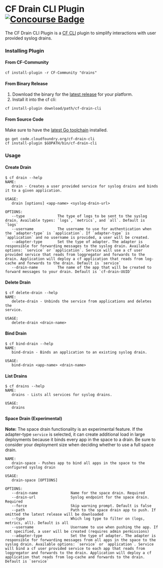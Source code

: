 CF Drain CLI Plugin
[![Concourse Badge][ci-badge]][ci-tests]
====================

The CF Drain CLI Plugin is a [CF CLI][cf-cli] plugin to simplify interactions
with user provided syslog drains.

### Installing Plugin

#### From CF-Community

```
cf install-plugin -r CF-Community "drains"
```

#### From Binary Release

1. Download the binary for the [latest release][latest-release] for your
   platform.
1. Install it into the cf cli:

```
cf install-plugin download/path/cf-drain-cli
```

#### From Source Code

Make sure to have the [latest Go toolchain][golang-dl] installed.

```
go get code.cloudfoundry.org/cf-drain-cli
cf install-plugin $GOPATH/bin/cf-drain-cli
```

### Usage

#### Create Drain
```
$ cf drain --help
NAME:
   drain - Creates a user provided service for syslog drains and binds it to a given application.

USAGE:
   drain [options] <app-name> <syslog-drain-url>

OPTIONS:
   --type               The type of logs to be sent to the syslog drain. Available types: `logs`, `metrics`, and `all`. Default is `logs`
   --username           The username to use for authentication when the `adapter-type` is `application`. If `adapter-type` is `application` and no username is provided, a user will be created.
   --adapter-type       Set the type of adapter. The adapter is responsible for forwarding messages to the syslog drain. Available options: `service` or `application`. Service will use a cf user provided service that reads from loggregator and forwards to the drain. Application will deploy a cf application that reads from log-cache and forwards to the drain. Default is `service`
   --drain-name         The name of the app that will be created to forward messages to your drain. Default is `cf-drain-UUID`
```

#### Delete Drain
```
$ cf delete-drain --help
NAME:
   delete-drain - Unbinds the service from applications and deletes the
service.

USAGE:
   delete-drain <drain-name>
```

#### Bind Drain
```
$ cf bind-drain --help
NAME:
   bind-drain - Binds an application to an existing syslog drain.

USAGE:
   bind-drain <app-name> <drain-name>
```

#### List Drains
```
$ cf drains --help
NAME:
   drains - Lists all services for syslog drains.

USAGE:
   drains
```

#### Space Drain (Experimental)

**Note:**
The space drain functionality is an experimental feature. If the adapter-type
`service` is selected, it can create additional load in large deployments
because it binds every app in the space to a drain. Be sure to consider your
deployment size when deciding whether to use a full space drain.

```
NAME:
   drain-space - Pushes app to bind all apps in the space to the configured syslog drain

USAGE:
   drain-space [OPTIONS]

OPTIONS:
   --drain-name               Name for the space drain. Required
   --drain-url                Syslog endpoint for the space drain. Required
   --force                    Skip warning prompt. Default is false
   --path                     Path to the space drain app to push. If omitted the latest release will be downloaded
   --type                     Which log type to filter on (logs, metrics, all). Default is all
   --username                 Username to use when pushing the app. If not specified, a user will be created (requires admin permissions)
   --adapter-type             Set the type of adapter. The adapter is responsible for forwarding messages from all apps in the space to the syslog drain. Available options: `service` or `application`. Service will bind a cf user provided service to each app that reads from loggregator and forwards to the drain. Application will deploy a cf application that reads from log-cache and forwards to the drain. Default is `service`
```

[cf-cli]: https://code.cloudfoundry.org/cli
[ci-badge]: https://loggregator.ci.cf-app.com/api/v1/pipelines/products/jobs/cf-drain-cli-tests/badge
[ci-tests]: https://loggregator.ci.cf-app.com/teams/main/pipelines/products/jobs/cf-drain-cli-tests
[golang-dl]: https://golang.org/dl/
[latest-release]: https://github.com/cloudfoundry/cf-drain-cli/releases/latest
